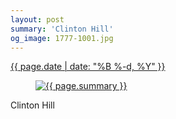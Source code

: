 ```yaml
---
layout: post
summary: 'Clinton Hill'
og_image: 1777-1001.jpg
---
```


<div class="post">
 <time>
  <a href="/1777">
   {{ page.date | date: "%B %-d, %Y" }}
  </a>
 </time>
 <a href="/1777">
  <figure data-taken="6/5/2023">
   <img alt="{{ page.summary }}" sizes="(min-width: 700px) 50vw, calc(100vw - 2rem)" src="{{ site.assets_url }}/1777-500.jpg" srcset="{{ site.assets_url }}/1777-250.jpg 250w, {{ site.assets_url }}/1777-500.jpg 500w, {{ site.assets_url }}/1777-751.jpg 751w, {{ site.assets_url }}/1777-1001.jpg 1001w"/>
  </figure>
 </a>
 <span>
  Clinton Hill
 </span>
</div>
